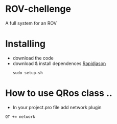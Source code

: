 # ROV-chellenge
A full system for an ROV

# Installing
- download the code
- download & install dependences [Rapidjason](https://github.com/Tencent/rapidjson)
  ```
  sudo setup.sh
  ```

# How to use QRos class ..
  - In your project.pro file add network plugin
  ```
  QT += network
  ```
  
